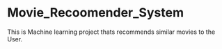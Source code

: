 # Movie_Recoomender_System
This is Machine learning project thats recommends similar movies to the User.
